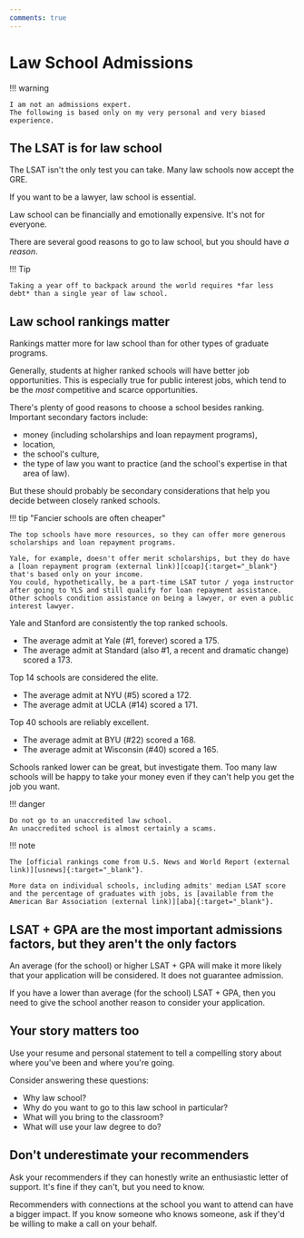 ```yaml
---
comments: true
---
```


# Law School Admissions

!!! warning

    I am not an admissions expert. 
    The following is based only on my very personal and very biased experience.

## The LSAT is for law school

The LSAT isn't the only test you can take.
Many law schools now accept the GRE.

If you want to be a lawyer, law school is essential.

Law school can be financially and emotionally expensive.
It's not for everyone.

There are several good reasons to go to law school, but you should have *a reason*.

!!! Tip

    Taking a year off to backpack around the world requires *far less debt* than a single year of law school.

## Law school rankings matter

Rankings matter more for law school than for other types of graduate programs.

Generally, students at higher ranked schools will have better job opportunities.
This is especially true for public interest jobs, which tend to be the *most* competitive and scarce opportunities.

There's plenty of good reasons to choose a school besides ranking.
Important secondary factors include:

- money (including scholarships and loan repayment programs),
- location,
- the school's culture,
- the type of law you want to practice (and the school's expertise in that area of law).

But these should probably be secondary considerations that help you decide between closely ranked schools.

!!! tip "Fancier schools are often cheaper"

    The top schools have more resources, so they can offer more generous scholarships and loan repayment programs.

    Yale, for example, doesn't offer merit scholarships, but they do have a [loan repayment program (external link)][coap]{:target="_blank"} that's based only on your income.
    You could, hypothetically, be a part-time LSAT tutor / yoga instructor after going to YLS and still qualify for loan repayment assistance.
    Other schools condition assistance on being a lawyer, or even a public interest lawyer.

Yale and Stanford are consistently the top ranked schools.

- The average admit at Yale (#1, forever) scored a 175.
- The average admit at Standard (also #1, a recent and dramatic change) scored a 173.

Top 14 schools are considered the elite.

- The average admit at NYU (#5) scored a 172.
- The average admit at UCLA (#14) scored a 171.

Top 40 schools are reliably excellent.

- The average admit at BYU (#22) scored a 168.
- The average admit at Wisconsin (#40) scored a 165.

Schools ranked lower can be great, but investigate them.
Too many law schools will be happy to take your money even if they can't help you get the job you want.

!!! danger

    Do not go to an unaccredited law school. 
    An unaccredited school is almost certainly a scams.

!!! note

    The [official rankings come from U.S. News and World Report (external link)][usnews]{:target="_blank"}.

    More data on individual schools, including admits' median LSAT score and the percentage of graduates with jobs, is [available from the American Bar Association (external link)][aba]{:target="_blank"}.

## LSAT + GPA are the most important admissions factors, but they aren't the only factors

An average (for the school) or higher LSAT + GPA will make it more likely that your application will be considered.
It does not guarantee admission.

If you have a lower than average (for the school) LSAT + GPA, then you need to give the school another reason to consider your application.

## Your story matters too

Use your resume and personal statement to tell a compelling story about where you've been and where you're going.

Consider answering these questions:

- Why law school?
- Why do you want to go to this law school in particular?
- What will you bring to the classroom?
- What will use your law degree to do?

## Don't underestimate your recommenders

Ask your recommenders if they can honestly write an enthusiastic letter of support.
It's fine if they can't, but you need to know.

Recommenders with connections at the school you want to attend can have a bigger impact.
If you know someone who knows someone, ask if they'd be willing to make a call on your behalf.

[usnews]: https://www.usnews.com/best-graduate-schools/top-law-schools/law-rankings
[aba]: https://www.abarequireddisclosures.org/Disclosure509.aspx
[coap]: https://law.yale.edu/admissions/cost-financial-aid/post-graduate-loan-repayment/about-coap

